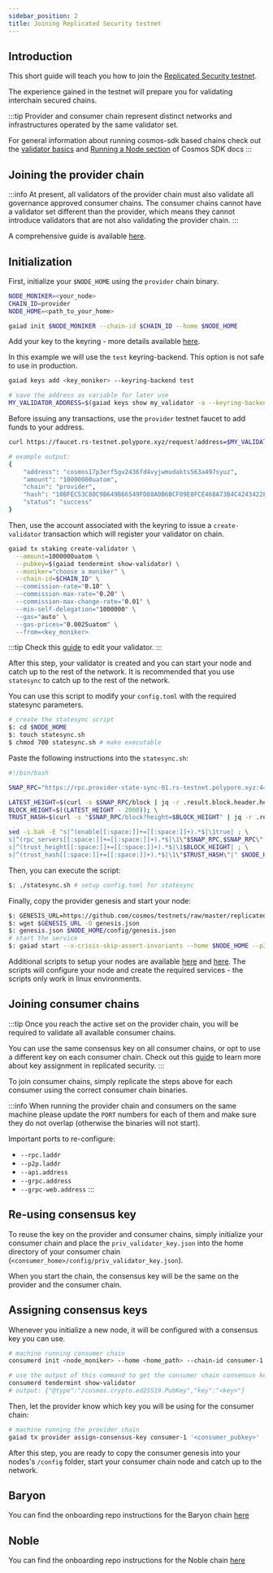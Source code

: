 ```yaml
---
sidebar_position: 2
title: Joining Replicated Security testnet
---
```


## Introduction

This short guide will teach you how to join the [Replicated Security testnet](https://github.com/cosmos/testnets/tree/master/replicated-security).

The experience gained in the testnet will prepare you for validating interchain secured chains.

:::tip
Provider and consumer chain represent distinct networks and infrastructures operated by the same validator set.

For general information about running cosmos-sdk based chains check out the [validator basics](https://hub.cosmos.network/main/validators/validator-setup.html) and [Running a Node section](https://docs.cosmos.network/main/run-node/run-node) of Cosmos SDK docs
:::

## Joining the provider chain

:::info
At present, all validators of the provider chain must also validate all governance approved consumer chains. The consumer chains cannot have a validator set different than the provider, which means they cannot introduce validators that are not also validating the provider chain.
:::

A comprehensive guide is available [here](https://github.com/cosmos/testnets/tree/master/replicated-security/provider).

## Initialization

First, initialize your `$NODE_HOME` using the `provider` chain binary.

```bash
NODE_MONIKER=<your_node>
CHAIN_ID=provider
NODE_HOME=<path_to_your_home>

gaiad init $NODE_MONIKER --chain-id $CHAIN_ID --home $NODE_HOME
```

Add your key to the keyring - more details available [here](https://docs.cosmos.network/main/run-node/keyring).

In this example we will use the `test` keyring-backend. This option is not safe to use in production.

```bash
gaiad keys add <key_moniker> --keyring-backend test

# save the address as variable for later use
MY_VALIDATOR_ADDRESS=$(gaiad keys show my_validator -a --keyring-backend test)
```

Before issuing any transactions, use the `provider` testnet faucet to add funds to your address.

```bash
curl https://faucet.rs-testnet.polypore.xyz/request?address=$MY_VALIDATOR_ADDRESS&chain=provider

# example output:
{
    "address": "cosmos17p3erf5gv2436fd4vyjwmudakts563a497syuz",
    "amount": "10000000uatom",
    "chain": "provider",
    "hash": "10BFEC53C80C9B649B66549FD88A0B6BCF09E8FCE468A73B4C4243422E724985",
    "status": "success"
}
```

Then, use the account associated with the keyring to issue a `create-validator` transaction which will register your validator on chain.

```bash
gaiad tx staking create-validator \
  --amount=1000000uatom \
  --pubkey=$(gaiad tendermint show-validator) \
  --moniker="choose a moniker" \
  --chain-id=$CHAIN_ID" \
  --commission-rate="0.10" \
  --commission-max-rate="0.20" \
  --commission-max-change-rate="0.01" \
  --min-self-delegation="1000000" \
  --gas="auto" \
  --gas-prices="0.0025uatom" \
  --from=<key_moniker>
```

:::tip
Check this [guide](https://hub.cosmos.network/main/validators/validator-setup.html#edit-validator-description) to edit your validator.
:::

After this step, your validator is created and you can start your node and catch up to the rest of the network. It is recommended that you use `statesync` to catch up to the rest of the network.

You can use this script to modify your `config.toml` with the required statesync parameters.

```bash
# create the statesync script
$: cd $NODE_HOME
$: touch statesync.sh
$ chmod 700 statesync.sh # make executable
```

Paste the following instructions into the `statesync.sh`:

```bash
#!/bin/bash

SNAP_RPC="https://rpc.provider-state-sync-01.rs-testnet.polypore.xyz:443"

LATEST_HEIGHT=$(curl -s $SNAP_RPC/block | jq -r .result.block.header.height); \
BLOCK_HEIGHT=$((LATEST_HEIGHT - 2000)); \
TRUST_HASH=$(curl -s "$SNAP_RPC/block?height=$BLOCK_HEIGHT" | jq -r .result.block_id.hash)

sed -i.bak -E "s|^(enable[[:space:]]+=[[:space:]]+).*$|\1true| ; \
s|^(rpc_servers[[:space:]]+=[[:space:]]+).*$|\1\"$SNAP_RPC,$SNAP_RPC\"| ; \
s|^(trust_height[[:space:]]+=[[:space:]]+).*$|\1$BLOCK_HEIGHT| ; \
s|^(trust_hash[[:space:]]+=[[:space:]]+).*$|\1\"$TRUST_HASH\"|" $NODE_HOME/config/config.toml
```

Then, you can execute the script:

```bash
$: ./statesync.sh # setup config.toml for statesync
```

Finally, copy the provider genesis and start your node:

```bash
$: GENESIS_URL=https://github.com/cosmos/testnets/raw/master/replicated-security/provider/provider-genesis.json
$: wget $GENESIS_URL -O genesis.json
$: genesis.json $NODE_HOME/config/genesis.json
# start the service
$: gaiad start --x-crisis-skip-assert-invariants --home $NODE_HOME --p2p.seeds="08ec17e86dac67b9da70deb20177655495a55407@provider-seed-01.rs-testnet.polypore.xyz:26656,4ea6e56300a2f37b90e58de5ee27d1c9065cf871@provider-seed-02.rs-testnet.polypore.xyz:26656"
```

Additional scripts to setup your nodes are available [here](https://github.com/cosmos/testnets/blob/master/replicated-security/provider/join-rs-provider.sh) and [here](https://github.com/cosmos/testnets/blob/master/replicated-security/provider/join-rs-provider-cv.sh). The scripts will configure your node and create the required services - the scripts only work in linux environments.

## Joining consumer chains

:::tip
Once you reach the active set on the provider chain, you will be required to validate all available consumer chains.

You can use the same consensus key on all consumer chains, or opt to use a different key on each consumer chain.
Check out this [guide](../features/key-assignment.md) to learn more about key assignment in replicated security.
:::

To join consumer chains, simply replicate the steps above for each consumer using the correct consumer chain binaries.

:::info
When running the provider chain and consumers on the same machine please update the `PORT` numbers for each of them and make sure they do not overlap (otherwise the binaries will not start).

Important ports to re-configure:

- `--rpc.laddr`
- `--p2p.laddr`
- `--api.address`
- `--grpc.address`
- `--grpc-web.address`
:::

## Re-using consensus key

To reuse the key on the provider and consumer chains, simply initialize your consumer chain and place the `priv_validator_key.json` into the home directory of your consumer chain (`<consumer_home>/config/priv_validator_key.json`).

When you start the chain, the consensus key will be the same on the provider and the consumer chain.

## Assigning consensus keys

Whenever you initialize a new node, it will be configured with a consensus key you can use.

```bash
# machine running consumer chain
consumerd init <node_moniker> --home <home_path> --chain-id consumer-1

# use the output of this command to get the consumer chain consensus key
consumerd tendermint show-validator
# output: {"@type":"/cosmos.crypto.ed25519.PubKey","key":"<key>"}
```

Then, let the provider know which key you will be using for the consumer chain:

```bash
# machine running the provider chain
gaiad tx provider assign-consensus-key consumer-1 '<consumer_pubkey>' --from <key_moniker> --home $NODE_HOME --gas 900000 -b sync -y -o json
```

After this step, you are ready to copy the consumer genesis into your nodes's `/config` folder, start your consumer chain node and catch up to the network.

## Baryon

You can find the onboarding repo instructions for the Baryon chain [here](https://github.com/cosmos/testnets/blob/master/replicated-security/baryon-1/README.md)

## Noble

You can find the onboarding repo instructions for the Noble chain [here](https://github.com/cosmos/testnets/blob/master/replicated-security/noble-1/README.md)
